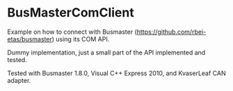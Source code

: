 BusMasterComClient
==================

Example on how to connect with Busmaster (https://github.com/rbei-etas/busmaster) using its COM API.

Dummy implementation, just a small part of the API implemented and tested.

Tested with Busmaster 1.8.0, Visual C++ Express 2010, and KvaserLeaf CAN adapter.
